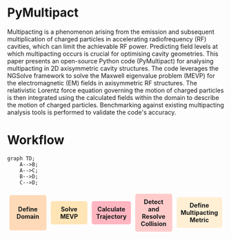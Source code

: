# PyMultipact

Multipacting is a phenomenon arising from the emission and subsequent multiplication of charged 
particles in accelerating radiofrequency (RF) cavities, which can limit the achievable RF power. 
Predicting field levels at which multipacting occurs is crucial for optimising cavity geometries. 
This paper presents an open-source Python code (PyMultipact) for analysing multipacting 
in 2D axisymmetric cavity structures. The code leverages the NGSolve framework to solve the 
Maxwell eigenvalue problem (MEVP) for the electromagnetic (EM) fields in axisymmetric RF structures.
The relativistic Lorentz force equation governing the motion of charged particles is then integrated 
using the calculated fields within the domain to describe the motion of charged particles. 
Benchmarking against existing multipacting analysis tools is performed to validate the code's accuracy.

# Workflow


```mermaid
graph TD;
    A-->B;
    A-->C;
    B-->D;
    C-->D;
```


<div style="display: flex; justify-content: space-between; align-items: center; flex-wrap: wrap;">
  
  <div style="flex: 1; text-align: center; background-color: #FFDAB9; padding: 10px; border-radius: 5px; margin: 5px;">
    
   <strong>Define Domain</strong>

  </div>

  <div style="flex: 1; text-align: center; background-color: #FFE4B5; padding: 10px; border-radius: 5px; margin: 5px;">
    <strong>Solve MEVP</strong>
  </div>

  <div style="flex: 1; text-align: center; background-color: #FFB6C1; padding: 10px; border-radius: 5px; margin: 5px;">
    <strong>Calculate Trajectory</strong>
  </div>

  <div style="flex: 1; text-align: center; background-color: #FFCCCB; padding: 10px; border-radius: 5px; margin: 5px;">
    <strong>Detect and Resolve Collision</strong>
  </div>

  <div style="flex: 1; text-align: center; background-color: #FFEFD5; padding: 10px; border-radius: 5px; margin: 5px;">
    <strong>Define Multipacting Metric</strong>
  </div>

</div>